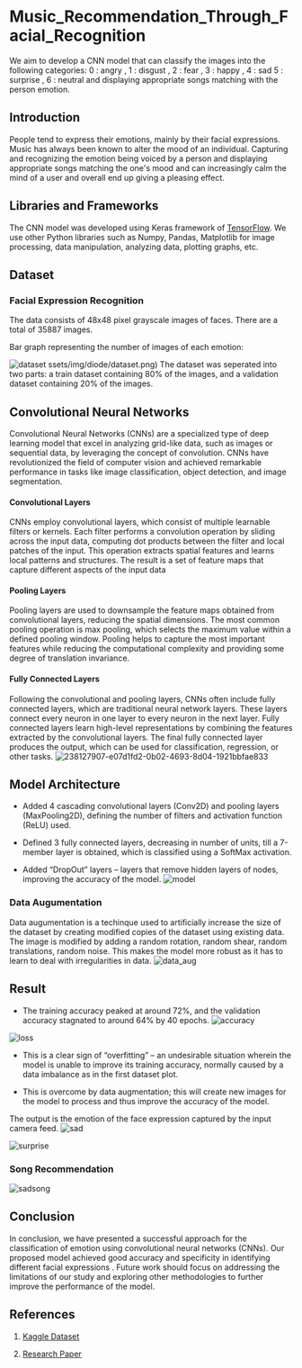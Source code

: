 # Music_Recommendation_Through_Facial_Recognition
We aim to develop a CNN model that can classify the images into the following categories: 0 : angry , 1 : disgust , 2 : fear , 3 : happy , 4 : sad 5 : surprise , 6 : neutral and displaying appropriate songs matching with the person emotion.
##  Introduction

  

People tend to express their emotions, mainly by their facial expressions. Music has always been known to alter the mood of an individual. Capturing and recognizing the emotion being voiced by a person and displaying appropriate songs matching the one's mood and can increasingly calm the mind of a user and overall end up giving a pleasing effect.

  

##  Libraries and Frameworks

  

The CNN model was developed using Keras framework of [TensorFlow](https://www.tensorflow.org). We use other Python libraries such as Numpy, Pandas, Matplotlib for image processing, data manipulation, analyzing data, plotting graphs, etc.

  

##  Dataset

  ### Facial Expression Recognition 

The data consists of 48x48 pixel grayscale images of faces. There are a total of 35887 images.


Bar graph representing the number of images of each emotion:


![dataset](https://github.com/abhiraj072/Music_Recommendation_Through_Facial_Recognition/assets/116944692/e25069a2-2609-4728-86c3-900fc762f930)
ssets/img/diode/dataset.png)
The dataset was seperated into two parts: a train dataset containing 80% of the images, and a validation dataset containing 20% of the images.

## **Convolutional Neural Networks**

Convolutional Neural Networks (CNNs) are a specialized type of deep learning model that excel in analyzing grid-like data, such as images or sequential data, by leveraging the concept of convolution. CNNs have revolutionized the field of computer vision and achieved remarkable performance in tasks like image classification, object detection, and image segmentation.
  #### **Convolutional Layers**

CNNs employ convolutional layers, which consist of multiple learnable filters or kernels. Each filter performs a convolution operation by sliding across the input data, computing dot products between the filter and local patches of the input. This operation extracts spatial features and learns local patterns and structures. The result is a set of feature maps that capture different aspects of the input data
#### **Pooling Layers**

Pooling layers are used to downsample the feature maps obtained from convolutional layers, reducing the spatial dimensions. The most common pooling operation is max pooling, which selects the maximum value within a defined pooling window. Pooling helps to capture the most important features while reducing the computational complexity and providing some degree of translation invariance.

#### **Fully Connected Layers**

Following the convolutional and pooling layers, CNNs often include fully connected layers, which are traditional neural network layers. These layers connect every neuron in one layer to every neuron in the next layer. Fully connected layers learn high-level representations by combining the features extracted by the convolutional layers. The final fully connected layer produces the output, which can be used for classification, regression, or other tasks.
![238127907-e07d1fd2-0b02-4693-8d04-1921bbfae833](https://github.com/abhiraj072/Music_Recommendation_Through_Facial_Recognition/assets/116944692/08c86c1c-1b37-4b87-ae7a-0f8cfdcdf6e5)

##  Model Architecture

- Added 4 cascading convolutional layers (Conv2D) and pooling layers (MaxPooling2D), defining the number of filters and activation function (ReLU) used.

- Defined 3 fully connected layers, decreasing in number of units, till a 7-member layer is obtained, which is classified using a SoftMax activation.

- Added “DropOut” layers – layers that remove hidden layers of nodes, improving the accuracy of the model.
![model](https://github.com/abhiraj072/Music_Recommendation_Through_Facial_Recognition/assets/116944692/a82d3e5a-7e13-4b83-a4b2-4c7936db2d6e)

 ###  Data Augumentation

Data augumentation is a techinque used to artificially increase the size of the dataset by creating modified copies of the dataset using existing data. The image is modified by adding a random rotation, random shear, random translations, random noise. This makes the model more robust as it has to learn to deal with irregularities in data.
![data_aug](https://github.com/abhiraj072/Music_Recommendation_Through_Facial_Recognition/assets/116944692/a46748ec-75ff-4576-9a1c-74c447366c73)

  ## Result
 - The training accuracy peaked at around 72%, and the validation accuracy stagnated to around 64% by 40 epochs.
![accuracy](https://github.com/abhiraj072/Music_Recommendation_Through_Facial_Recognition/assets/116944692/b4bf0c36-a062-4b30-a11f-ec633f322676)


![loss](https://github.com/abhiraj072/Music_Recommendation_Through_Facial_Recognition/assets/116944692/dfe3642c-f81b-419f-81d2-2e0ac34517cc)

- This is a clear sign of “overfitting” – an undesirable situation wherein the model is unable to improve its training accuracy, normally caused by a data imbalance as in the first dataset plot.

- This is overcome by data augmentation; this will create new images for the model to process and thus improve the accuracy of the model.
   
The output is the emotion of the face expression captured by the input camera feed.
![sad](https://github.com/abhiraj072/Music_Recommendation_Through_Facial_Recognition/assets/116944692/b23f25e0-c9c9-48dc-8424-d2d07a90c226)

![surprise](https://github.com/abhiraj072/Music_Recommendation_Through_Facial_Recognition/assets/116944692/11e62c6e-5a62-4b88-b5dc-7e0e2e5b1030)

  
  ### Song Recommendation
![sadsong](https://github.com/abhiraj072/Music_Recommendation_Through_Facial_Recognition/assets/116944692/9dd97d11-8c12-4ab3-82d7-fef955f17e16)



  

##  Conclusion

  

In conclusion, we have presented a successful approach for the classification of emotion using convolutional neural networks (CNNs). Our proposed model achieved good accuracy and specificity in identifying different facial expressions . Future work should focus on addressing the limitations of our study and exploring other methodologies to further improve the performance of the model.

##  References

  

1.  [Kaggle Dataset](https://www.kaggle.com/datasets/jonathanoheix/face-expression-recognition-dataset)



3.  [Research Paper](https://www.researchgate.net/publication/351056923_Facial_Expression_Recognition_Using_CNN_with_Keras)
